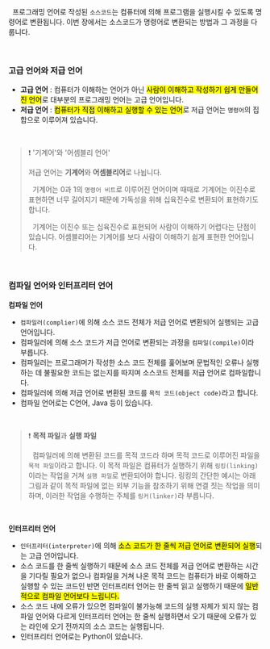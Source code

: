 &nbsp;&nbsp;프로그래밍 언어로 작성된 `소스코드`는 컴퓨터에 의해 프로그램을 실행시킬 수 있도록 명령어로 변환됩니다. 이번 장에서는 소스코드가 명령어로 변환되는 방법과 그 과정을 다룹니다.

<br>

### 고급 언어와 저급 언어

- **고급 언어** : 컴퓨터가 이해하는 언어가 아닌 <mark>사람이 이해하고 작성하기 쉽게 만들어진 언어</mark>로 대부분의 프로그래밍 언어는 고급 언어입니다.
- **저급 언어** : <mark>컴퓨터가 직접 이해하고 실행할 수 있는 언어</mark>로 저급 언어는 `명령어`의 집합으로 이루어져 있습니다.

<br>

> ❗️ '기계어'와 '어셈블리 언어'
>
> 저급 언어는 **기계어**와 **어셈블리어**로 나뉩니다.
>
> &nbsp;&nbsp;기계어는 0과 1의 `명령어 비트`로 이루어진 언어이며 때때로 기계어는 이진수로 표현하면 너무 길어지기 때문에 가독성을 위해 십육진수로 변환되어 표현하기도 합니다.
>
> &nbsp;&nbsp;기계어는 이진수 또는 십육진수로 표현되어 사람이 이해하기 어렵다는 단점이 있습니다. 어셈블리어는 기계어를 보다 사람이 이해하기 쉽게 표현한 언어입니다.

<br>

### 컴파일 언어와 인터프리터 언어

**컴파일 언어**

- `컴파일러(complier)`에 의해 소스 코드 전체가 저급 언어로 변환되어 실행되는 고급 언어입니다.
- 컴파일러에 의해 소스 코드가 저급 언어로 변환되는 과정을 `컴파일(compile)`이라 부릅니다.
- 컴파일러는 프로그래머가 작성한 소스 코드 전체를 훑어보며 문법적인 오류나 실행하는 데 불필요한 코드는 없는지를 따지며 소스코드 전체를 저급 언어로 컴파일합니다.
- 컴파일러에 의해 저급 언어로 변환된 코드를 `목적 코드(object code)`라고 합니다.
- 컴파일 언어로는 C언어, Java 등이 있습니다.

<br>

> ❗️ **목적 파일**과 **실행 파일**
>
> &nbsp;&nbsp;컴파일러에 의해 변환된 코드를 목적 코드라 하며 목적 코드로 이루어진 파일을 `목적 파일`이라고 합니다. 이 목적 파일은 컴퓨터가 실행하기 위해 `링킹(linking)`이라는 작업을 거쳐 `실행 파일`로 변환되어야 합니다. 링킹의 간단한 예시는 아래 그림과 같이 목적 파일에 없는 외부 기능을 참조하기 위해 연결 짓는 작업을 의미하며, 이러한 작업을 수행하는 주체를 `링커(linker)`라 부릅니다.

<br>

**인터프리터 언어**

- `인터프리터(interpreter)`에 의해 <mark>소스 코드가 한 줄씩 저급 언어로 변환되어 실행</mark>되는 고급 언어입니다.
- 소스 코드를 한 줄씩 실행하기 때문에 소스 코드 전체를 저급 언어로 변환하는 시간을 기다릴 필요가 없으나 컴파일을 거쳐 나온 목적 코드는 컴퓨터가 바로 이해하고 실행할 수 있는 코드인 반면 인터프리터 언어는 한 줄씩 읽고 실행하기 때문에 <mark>일반적으로 컴파일 언어보다 느립니다.</mark>
- 소스 코드 내에 오류가 있으면 컴파일이 불가능해 코드의 실행 자체가 되지 않는 컴파일 언어와 다르게 인터프리터 언어는 한 줄씩 실행하면서 오기 때문에 오류가 있는 라인에 오기 전까지의 소스 코드는 실행됩니다.
- 인터프리터 언어로는 Python이 있습니다.

<br>
